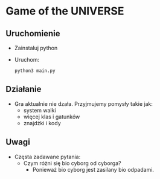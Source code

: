 # Game of the UNIVERSE

## Uruchomienie

* Zainstaluj python
* Uruchom:

    ```python3 main.py```

## Działanie

* Gra aktualnie nie dzała. Przyjmujemy pomysły takie jak:
  * system walki
  * więcej klas i gatunków
  * znajdźki i kody

## Uwagi

* Częsta zadawane pytania:
  * Czym różni się bio cyborg od cyborga?
    * Ponieważ bio cyborg jest zasilany bio odpadami. 

    